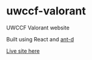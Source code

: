 # uwccf-valorant

UWCCF Valorant website

Built using React and [ant-d](https://ant.design/)

[Live site here](https://hoklaamc.github.io/uwccf-valorant)
